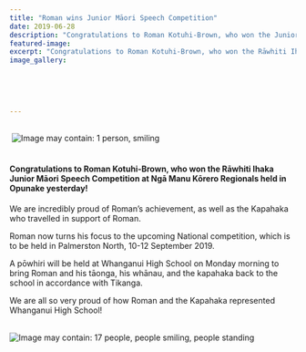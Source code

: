 ```yaml
---
title: "Roman wins Junior Māori Speech Competition"
date: 2019-06-28
description: "Congratulations to Roman Kotuhi-Brown, who won the Junior Māori Speech Comp at Ngā Manu Kōrero Regionals..."
featured-image: 
excerpt: "Congratulations to Roman Kotuhi-Brown, who won the Rāwhiti Ihaka Junior Māori Speech Competition at Ngā Manu Kōrero Regionals held in Opunake yesterday!"
image_gallery:
	
	
	
	
	
---
```


<p><br />&nbsp;<img src="https://scontent-syd2-1.xx.fbcdn.net/v/t1.0-9/65305682_2280490812000084_6449644696393220096_n.jpg?_nc_cat=104&amp;_nc_oc=AQn4UJukkRp-94XcjqCDBh9fybOoL5Ny-Y_9-qYQDeyJCtFw5OSGf2ReRguPu65AORI&amp;_nc_ht=scontent-syd2-1.xx&amp;oh=7b320bc3e6ac6318fc68be3ec72aa457&amp;oe=5DB44413" alt="Image may contain: 1 person, smiling" /></p>
<h4><br />Congratulations to Roman Kotuhi-Brown, who won the Rāwhiti Ihaka Junior Māori Speech Competition at Ngā Manu Kōrero Regionals held in Opunake yesterday!</h4>
<p class="m8735325599027312424p1"><span class="m8735325599027312424s1"><span>We are incredibly proud of Roman&rsquo;s achievement, as well as the Kapahaka who travelled in support of Roman.</span></span>&nbsp;</p>
<p class="m8735325599027312424p1"><span class="m8735325599027312424s1"><span>Roman now turns his focus to the upcoming National competition, which is to be held in Palmerston North, 10-12 September 2019.</span></span>&nbsp;</p>
<p class="m8735325599027312424p1"><span class="m8735325599027312424s1"><span>A pōwhiri will be held at Whanganui High School on Monday morning to bring Roman and his tāonga, his whānau, and the kapahaka back to the school in accordance with Tikanga.</span></span>&nbsp;</p>
<p class="m8735325599027312424p1"><span class="m8735325599027312424s1"><span>We are all so very proud of how Roman and the Kapahaka represented Whanganui High School!<br /><br /></span></span></p>
<p class="m8735325599027312424p1"><span class="m8735325599027312424s1"><span><img src="https://scontent-syd2-1.xx.fbcdn.net/v/t1.0-9/65394397_2280491002000065_5175205639130972160_n.jpg?_nc_cat=111&amp;_nc_oc=AQkeiD7rG1HEx9JIEqVaoeFjmgfbd2MNoOPr3hKoYBSRbLppgevg6S4tkwEQegzC-GE&amp;_nc_ht=scontent-syd2-1.xx&amp;oh=82fc123c49c351a5ef472fd14a590a4c&amp;oe=5D810ADD" alt="Image may contain: 17 people, people smiling, people standing" /></span></span></p>

